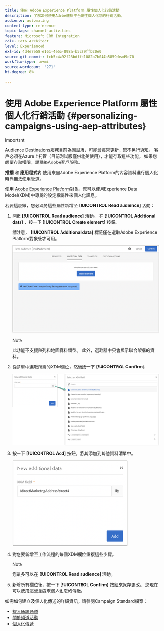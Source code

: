 ```yaml
---
title: 使用 Adobe Experience Platform 屬性個人化行銷活動
description: 了解如何使用Adobe體驗平台屬性個人化您的行銷活動。
audience: automating
content-type: reference
topic-tags: channel-activities
feature: Microsoft CRM Integration
role: Data Architect
level: Experienced
exl-id: 4d4e7e58-e161-4e5a-898a-b5c29ffb20e0
source-git-commit: fcb5c4a92f23bdffd1082b7b044b5859dead9d70
workflow-type: tm+mt
source-wordcount: '271'
ht-degree: 8%

---
```


# 使用 Adobe Experience Platform 屬性個人化行銷活動 {#personalizing-campaigns-using-aep-attributes}

>[!IMPORTANT]
>
>Audience Destinations服務目前為測試版，可能會經常更新，恕不另行通知。 客戶必須在Azure上托管（目前測試版僅供北美使用），才能存取這些功能。 如果您想要存取權限，請聯絡Adobe客戶服務。
>
>**推播** 和 **應用程式內** 使用來自Adobe Experience Platform的內容資料進行個人化時尚無法使用管道。

使用 [Adobe Experience Platform對象](../../integrating/using/aep-about-audience-destinations-service.md)，您可以使用Experience Data Model(XDM)中專屬的設定檔屬性來個人化訊息。

若要這麼做，您必須將這些屬性新增至 **[!UICONTROL Read audience]** 活動：

1. 開啟 **[!UICONTROL Read audience]** 活動。 在 **[!UICONTROL Additional data]** ，按一下 **[!UICONTROL Create element]** 按鈕。

   請注意， **[!UICONTROL Additional data]** 標籤僅在選取Adobe Experience Platform對象後才可用。

   ![](assets/aep_wkf_readaudience_attributes.png)

   >[!NOTE]
   >
   >此功能不支援陣列和地圖資料類型。 此外，選取器中只會顯示聯合架構的資料。

1. 從清單中選取所需的XDM欄位，然後按一下 **[!UICONTROL Confirm]**.

   ![](assets/aep_wkf_readaudience_perso1.png)

1. 按一下 **[!UICONTROL Add]** 按鈕，將其添加到其他資料清單中。

   ![](assets/aep_wkf_readaudience_perso3.png)

1. 對您要新增至工作流程的每個XDM欄位重複這些步驟。

   >[!NOTE]
   >
   >您最多可以在 **[!UICONTROL Read audience]** 活動。

1. 新增所有欄位後，按一下 **[!UICONTROL Confirm]** 按鈕來保存更改。 您現在可以使用這些量度來個人化您的傳送。

如需如何建立及個人化傳送的詳細資訊，請參閱Campaign Standard檔案：

* [探索通訊通道](../../channels/using/get-started-communication-channels.md)
* [關於頻道活動](../../automating/using/about-channel-activities.md)
* [個人化傳遞](../../designing/using/personalization.md)
